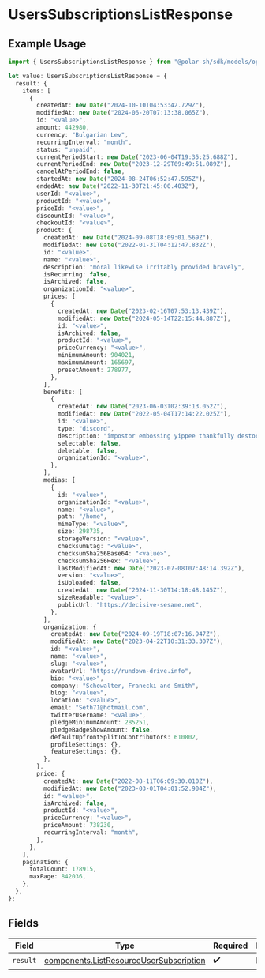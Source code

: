 # UsersSubscriptionsListResponse

## Example Usage

```typescript
import { UsersSubscriptionsListResponse } from "@polar-sh/sdk/models/operations";

let value: UsersSubscriptionsListResponse = {
  result: {
    items: [
      {
        createdAt: new Date("2024-10-10T04:53:42.729Z"),
        modifiedAt: new Date("2024-06-20T07:13:38.065Z"),
        id: "<value>",
        amount: 442980,
        currency: "Bulgarian Lev",
        recurringInterval: "month",
        status: "unpaid",
        currentPeriodStart: new Date("2023-06-04T19:35:25.688Z"),
        currentPeriodEnd: new Date("2023-12-29T09:49:51.089Z"),
        cancelAtPeriodEnd: false,
        startedAt: new Date("2024-08-24T06:52:47.595Z"),
        endedAt: new Date("2022-11-30T21:45:00.403Z"),
        userId: "<value>",
        productId: "<value>",
        priceId: "<value>",
        discountId: "<value>",
        checkoutId: "<value>",
        product: {
          createdAt: new Date("2024-09-08T18:09:01.569Z"),
          modifiedAt: new Date("2022-01-31T04:12:47.832Z"),
          id: "<value>",
          name: "<value>",
          description: "moral likewise irritably provided bravely",
          isRecurring: false,
          isArchived: false,
          organizationId: "<value>",
          prices: [
            {
              createdAt: new Date("2023-02-16T07:53:13.439Z"),
              modifiedAt: new Date("2024-05-14T22:15:44.887Z"),
              id: "<value>",
              isArchived: false,
              productId: "<value>",
              priceCurrency: "<value>",
              minimumAmount: 904021,
              maximumAmount: 165697,
              presetAmount: 278977,
            },
          ],
          benefits: [
            {
              createdAt: new Date("2023-06-03T02:39:13.052Z"),
              modifiedAt: new Date("2022-05-04T17:14:22.025Z"),
              id: "<value>",
              type: "discord",
              description: "impostor embossing yippee thankfully destock",
              selectable: false,
              deletable: false,
              organizationId: "<value>",
            },
          ],
          medias: [
            {
              id: "<value>",
              organizationId: "<value>",
              name: "<value>",
              path: "/home",
              mimeType: "<value>",
              size: 298735,
              storageVersion: "<value>",
              checksumEtag: "<value>",
              checksumSha256Base64: "<value>",
              checksumSha256Hex: "<value>",
              lastModifiedAt: new Date("2023-07-08T07:48:14.392Z"),
              version: "<value>",
              isUploaded: false,
              createdAt: new Date("2024-11-30T14:18:48.145Z"),
              sizeReadable: "<value>",
              publicUrl: "https://decisive-sesame.net",
            },
          ],
          organization: {
            createdAt: new Date("2024-09-19T18:07:16.947Z"),
            modifiedAt: new Date("2023-04-22T10:31:33.307Z"),
            id: "<value>",
            name: "<value>",
            slug: "<value>",
            avatarUrl: "https://rundown-drive.info",
            bio: "<value>",
            company: "Schowalter, Franecki and Smith",
            blog: "<value>",
            location: "<value>",
            email: "Seth71@hotmail.com",
            twitterUsername: "<value>",
            pledgeMinimumAmount: 285251,
            pledgeBadgeShowAmount: false,
            defaultUpfrontSplitToContributors: 610802,
            profileSettings: {},
            featureSettings: {},
          },
        },
        price: {
          createdAt: new Date("2022-08-11T06:09:30.010Z"),
          modifiedAt: new Date("2023-03-01T04:01:52.904Z"),
          id: "<value>",
          isArchived: false,
          productId: "<value>",
          priceCurrency: "<value>",
          priceAmount: 738230,
          recurringInterval: "month",
        },
      },
    ],
    pagination: {
      totalCount: 178915,
      maxPage: 842036,
    },
  },
};
```

## Fields

| Field                                                                                              | Type                                                                                               | Required                                                                                           | Description                                                                                        |
| -------------------------------------------------------------------------------------------------- | -------------------------------------------------------------------------------------------------- | -------------------------------------------------------------------------------------------------- | -------------------------------------------------------------------------------------------------- |
| `result`                                                                                           | [components.ListResourceUserSubscription](../../models/components/listresourceusersubscription.md) | :heavy_check_mark:                                                                                 | N/A                                                                                                |
